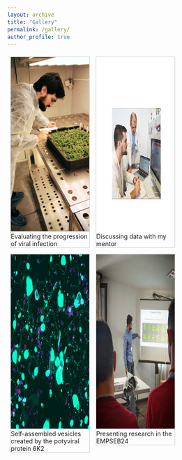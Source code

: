 ```yaml
---
layout: archive
title: "Gallery"
permalink: /gallery/
author_profile: true
---
```


<html>
<head>
<style>
div.gallery {
  margin: 7px;
  border: 1px solid #ccc;
  float: left;
  width: 180px;
}

div.gallery:hover {
  border: 1px solid #777;
}

div.gallery img {
  width: 100%;
  height: auto;
}

div.desc {
  padding: 15px;
  text-align: center;
}
</style>
</head>
<body>
<div class="gallery">
  <a target="_blank" href="/images/fitotron.jpeg">
    <img src="/images/fitotron.png" alt="inc" width="600" height="400">
  </a>
  <div class="desc">Evaluating the progression of viral infection</div>
</div>
  
<div class="gallery">
  <a target="_blank" href="/images/mentor.png">
    <img src="/images/mentor.png" alt="ment" width="600" height="400">
  </a>
  <div class="desc">Discussing data with my mentor</div>
</div>

<div class="gallery">
  <a target="_blank" href="/images/6k2.png">
    <img src="/images/6k2.png" alt="6K2" width="600" height="400">
  </a>
  <div class="desc">Self-assembled vesicles created by the potyviral protein 6K2</div>
</div>

<div class="gallery">
  <a target="_blank" href="/images/populations.jpg">
    <img src="/images/populations.jpg" alt="presenting" width="600" height="400">
  </a>
  <div class="desc">Presenting research in the EMPSEB24</div>
</div>

</body>
</html>
